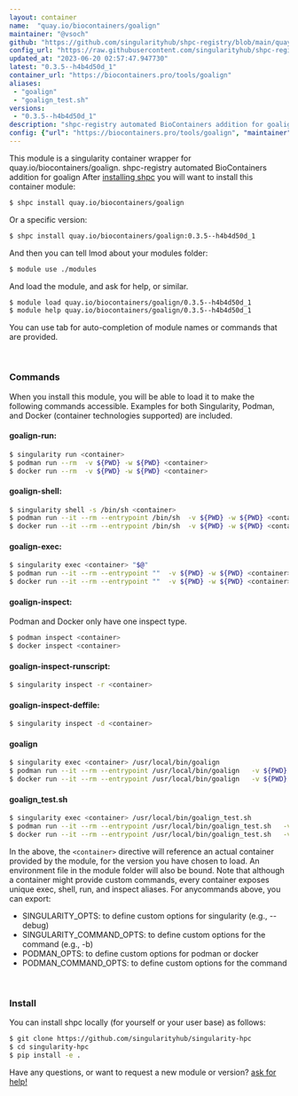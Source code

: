 ```yaml
---
layout: container
name:  "quay.io/biocontainers/goalign"
maintainer: "@vsoch"
github: "https://github.com/singularityhub/shpc-registry/blob/main/quay.io/biocontainers/goalign/container.yaml"
config_url: "https://raw.githubusercontent.com/singularityhub/shpc-registry/main/quay.io/biocontainers/goalign/container.yaml"
updated_at: "2023-06-20 02:57:47.947730"
latest: "0.3.5--h4b4d50d_1"
container_url: "https://biocontainers.pro/tools/goalign"
aliases:
 - "goalign"
 - "goalign_test.sh"
versions:
 - "0.3.5--h4b4d50d_1"
description: "shpc-registry automated BioContainers addition for goalign"
config: {"url": "https://biocontainers.pro/tools/goalign", "maintainer": "@vsoch", "description": "shpc-registry automated BioContainers addition for goalign", "latest": {"0.3.5--h4b4d50d_1": "sha256:6e4e94a717a283c00bcedb937a6d4a38939253f0124e52225a29b341b0cde1dd"}, "tags": {"0.3.5--h4b4d50d_1": "sha256:6e4e94a717a283c00bcedb937a6d4a38939253f0124e52225a29b341b0cde1dd"}, "docker": "quay.io/biocontainers/goalign", "aliases": {"goalign": "/usr/local/bin/goalign", "goalign_test.sh": "/usr/local/bin/goalign_test.sh"}}
---
```


This module is a singularity container wrapper for quay.io/biocontainers/goalign.
shpc-registry automated BioContainers addition for goalign
After [installing shpc](#install) you will want to install this container module:


```bash
$ shpc install quay.io/biocontainers/goalign
```

Or a specific version:

```bash
$ shpc install quay.io/biocontainers/goalign:0.3.5--h4b4d50d_1
```

And then you can tell lmod about your modules folder:

```bash
$ module use ./modules
```

And load the module, and ask for help, or similar.

```bash
$ module load quay.io/biocontainers/goalign/0.3.5--h4b4d50d_1
$ module help quay.io/biocontainers/goalign/0.3.5--h4b4d50d_1
```

You can use tab for auto-completion of module names or commands that are provided.

<br>

### Commands

When you install this module, you will be able to load it to make the following commands accessible.
Examples for both Singularity, Podman, and Docker (container technologies supported) are included.

#### goalign-run:

```bash
$ singularity run <container>
$ podman run --rm  -v ${PWD} -w ${PWD} <container>
$ docker run --rm  -v ${PWD} -w ${PWD} <container>
```

#### goalign-shell:

```bash
$ singularity shell -s /bin/sh <container>
$ podman run --it --rm --entrypoint /bin/sh  -v ${PWD} -w ${PWD} <container>
$ docker run --it --rm --entrypoint /bin/sh  -v ${PWD} -w ${PWD} <container>
```

#### goalign-exec:

```bash
$ singularity exec <container> "$@"
$ podman run --it --rm --entrypoint ""  -v ${PWD} -w ${PWD} <container> "$@"
$ docker run --it --rm --entrypoint ""  -v ${PWD} -w ${PWD} <container> "$@"
```

#### goalign-inspect:

Podman and Docker only have one inspect type.

```bash
$ podman inspect <container>
$ docker inspect <container>
```

#### goalign-inspect-runscript:

```bash
$ singularity inspect -r <container>
```

#### goalign-inspect-deffile:

```bash
$ singularity inspect -d <container>
```


#### goalign

```bash
$ singularity exec <container> /usr/local/bin/goalign
$ podman run --it --rm --entrypoint /usr/local/bin/goalign   -v ${PWD} -w ${PWD} <container> -c " $@"
$ docker run --it --rm --entrypoint /usr/local/bin/goalign   -v ${PWD} -w ${PWD} <container> -c " $@"
```


#### goalign_test.sh

```bash
$ singularity exec <container> /usr/local/bin/goalign_test.sh
$ podman run --it --rm --entrypoint /usr/local/bin/goalign_test.sh   -v ${PWD} -w ${PWD} <container> -c " $@"
$ docker run --it --rm --entrypoint /usr/local/bin/goalign_test.sh   -v ${PWD} -w ${PWD} <container> -c " $@"
```



In the above, the `<container>` directive will reference an actual container provided
by the module, for the version you have chosen to load. An environment file in the
module folder will also be bound. Note that although a container
might provide custom commands, every container exposes unique exec, shell, run, and
inspect aliases. For anycommands above, you can export:

 - SINGULARITY_OPTS: to define custom options for singularity (e.g., --debug)
 - SINGULARITY_COMMAND_OPTS: to define custom options for the command (e.g., -b)
 - PODMAN_OPTS: to define custom options for podman or docker
 - PODMAN_COMMAND_OPTS: to define custom options for the command

<br>

### Install

You can install shpc locally (for yourself or your user base) as follows:

```bash
$ git clone https://github.com/singularityhub/singularity-hpc
$ cd singularity-hpc
$ pip install -e .
```

Have any questions, or want to request a new module or version? [ask for help!](https://github.com/singularityhub/singularity-hpc/issues)